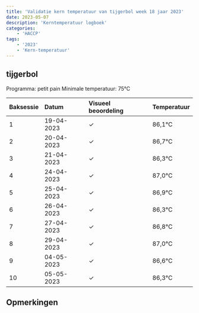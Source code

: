 ```yaml
---
title: 'Validatie kern temperatuur van tijgerbol week 18 jaar 2023'
date: 2023-05-07
description: 'Kerntemperatuur logboek'
categories:
    - 'HACCP'
tags:
    - '2023'
    - 'Kern-temperatuur'
---
```


## tijgerbol

Programma: petit pain
Minimale temperatuur: 75°C

| Baksessie | Datum | Visueel beoordeling | Temperatuur |
|:---|:---|:---|:---|
| 1 | 19-04-2023 | &check; | 86,1°C |
| 2 | 20-04-2023 | &check; | 86,7°C |
| 3 | 21-04-2023 | &check; | 86,3°C |
| 4 | 24-04-2023 | &check; | 87,0°C |
| 5 | 25-04-2023 | &check; | 86,9°C |
| 6 | 26-04-2023 | &check; | 86,3°C |
| 7 | 27-04-2023 | &check; | 86,8°C |
| 8 | 29-04-2023 | &check; | 87,0°C |
| 9 | 04-05-2023 | &check; | 86,6°C |
| 10 | 05-05-2023 | &check; | 86,3°C |

## Opmerkingen


